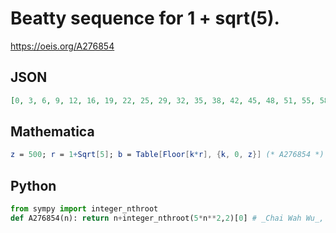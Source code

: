 # Beatty sequence for 1 \+ sqrt\(5\)\.
https://oeis.org/A276854
## JSON
```JSON
[0, 3, 6, 9, 12, 16, 19, 22, 25, 29, 32, 35, 38, 42, 45, 48, 51, 55, 58, 61, 64, 67, 71, 74, 77, 80, 84, 87, 90, 93, 97, 100, 103, 106, 110, 113, 116, 119, 122, 126, 129, 132, 135, 139, 142, 145, 148, 152, 155, 158, 161, 165, 168, 171, 174, 177, 181, 184, 187]
```
## Mathematica
```Mathematica
z = 500; r = 1+Sqrt[5]; b = Table[Floor[k*r], {k, 0, z}] (* A276854 *)
```
## Python
```Python
from sympy import integer_nthroot
def A276854(n): return n+integer_nthroot(5*n**2,2)[0] # _Chai Wah Wu_, Mar 16 2021
```
